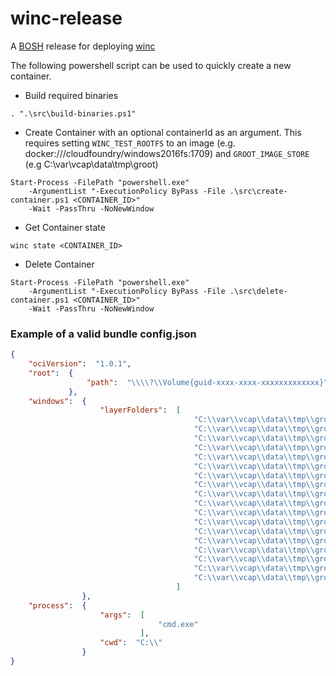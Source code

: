 # winc-release

A [BOSH](http://docs.cloudfoundry.org/bosh/) release for deploying [winc](https://github.com/cloudfoundry-incubator/winc)

The following powershell script can be used to quickly create a new container.

  

- Build required binaries

```
. ".\src\build-binaries.ps1"
```
 
  

- Create Container with an optional containerId as an argument. This requires
  setting `WINC_TEST_ROOTFS` to an image (e.g. docker:///cloudfoundry/windows2016fs:1709)
  and `GROOT_IMAGE_STORE` (e.g  C:\var\vcap\data\tmp\groot)

```
Start-Process -FilePath "powershell.exe" 
    -ArgumentList "-ExecutionPolicy ByPass -File .\src\create-container.ps1 <CONTAINER_ID>" 
    -Wait -PassThru -NoNewWindow
```
 
  

- Get Container state

```
winc state <CONTAINER_ID>
```
 
  

- Delete Container

```
Start-Process -FilePath "powershell.exe" 
    -ArgumentList "-ExecutionPolicy ByPass -File .\src\delete-container.ps1 <CONTAINER_ID>" 
    -Wait -PassThru -NoNewWindow
```
 
  

### Example of a valid bundle config.json

```json
{
    "ociVersion":  "1.0.1",
    "root":  {
                 "path":  "\\\\?\\Volume{guid-xxxx-xxxx-xxxxxxxxxxxxx}"
             },
    "windows":  {
                    "layerFolders":  [
                                         "C:\\var\\vcap\\data\\tmp\\groot\\layers\\32705e47a01f0e978fa4ba436084a32ffe1eca2ad1b38918eb0fc951c008883c",
                                         "C:\\var\\vcap\\data\\tmp\\groot\\layers\\2d74b4e862de847cd9c26be5885bbdf6e70e8cded6f59f8c28860315d8e330d7",
                                         "C:\\var\\vcap\\data\\tmp\\groot\\layers\\91679d4f2b45dbd917e4274fdebf2d7f1416ad6f4aa83413fee030840fe220cc",
                                         "C:\\var\\vcap\\data\\tmp\\groot\\layers\\b89c04e8eb6bb7291fae04746e3a85980b36fb1946b47c213dd41e1a158c3d08",
                                         "C:\\var\\vcap\\data\\tmp\\groot\\layers\\fb6dcfd6ceec4dd8a261d250f79778a7e6510b155de80d89eae03c64d06ef70f",
                                         "C:\\var\\vcap\\data\\tmp\\groot\\layers\\cc8ea6d42aa42f9bd2cc36ccfc42f809453efdafab1a5e4d4e51382436eeb078",
                                         "C:\\var\\vcap\\data\\tmp\\groot\\layers\\360c1f2b53c86919d431344110a0265675d2647cf818e73a5051f5f106d1facd",
                                         "C:\\var\\vcap\\data\\tmp\\groot\\layers\\b2a1fb1003844639c059ed46beab04e3ddce57254c76b26153d73ef5e283828b",
                                         "C:\\var\\vcap\\data\\tmp\\groot\\layers\\ee45dbe0471f2b6ee129cd7e7f6eedbdfb4af49a46c9259865e58abdd4bb91b5",
                                         "C:\\var\\vcap\\data\\tmp\\groot\\layers\\7d4beabb9afdd8dc59be29251a391843b102e4078a3c6d2dc36ac08847b1ed91",
                                         "C:\\var\\vcap\\data\\tmp\\groot\\layers\\8cca2b6327baa5b29771901986c2e2814ba16ca45a949bc910fb6e43f590fa2f",
                                         "C:\\var\\vcap\\data\\tmp\\groot\\layers\\353f082405648753656161356dbd878a3ae4b687477c0f0a8bbf76a8f71e1c06",
                                         "C:\\var\\vcap\\data\\tmp\\groot\\layers\\63732655dd0ac0700e00b7b32675a68509c879bf59beee32dc4c26d24e59a343",
                                         "C:\\var\\vcap\\data\\tmp\\groot\\layers\\f3f58917a75d29ac91055d0c3c4e7fa5407291d149017977f7660ad01bb97f9b",
                                         "C:\\var\\vcap\\data\\tmp\\groot\\layers\\94ccccb82d10b233ff450aca07c89c56e7b098f8eb7962a7972b1452a322a7a3",
                                         "C:\\var\\vcap\\data\\tmp\\groot\\layers\\166a3ed3673bb92406e21950da78b7c0493e93fe1916f5319ad2bfb58decbdc1",
                                         "C:\\var\\vcap\\data\\tmp\\groot\\layers\\dc84381339545c311b13db694b909016cfe200f00afccf615f1844fccd8e26db",
                                         "C:\\var\\vcap\\data\\tmp\\groot\\layers\\4bfe49d7bc33014df317149be23a71dfe176f2ddd6a78977068a37973dde89d8"
                                     ]
                },
    "process":  {
                    "args":  [
                                 "cmd.exe"
                             ],
                    "cwd":  "C:\\"
                }
}
```
 

